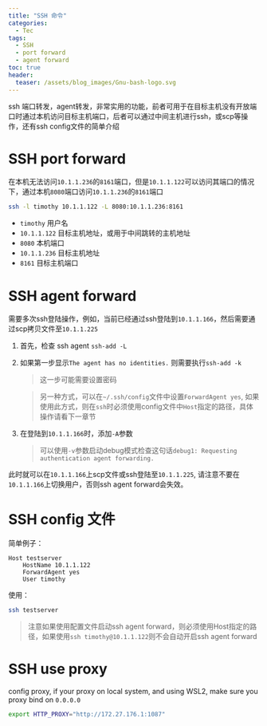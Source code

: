 ```yaml
---
title: "SSH 命令"
categories:
  - Tec
tags:
  - SSH
  - port forward
  - agent forward
toc: true
header:
  teaser: /assets/blog_images/Gnu-bash-logo.svg
---
```

ssh 端口转发，agent转发，非常实用的功能，前者可用于在目标主机没有开放端口时通过本机访问目标主机端口，后者可以通过中间主机进行ssh，或scp等操作，还有ssh config文件的简单介绍


# SSH port forward 

在本机无法访问`10.1.1.236`的`8161`端口，但是`10.1.1.122`可以访问其端口的情况下，通过本机`8080`端口访问`10.1.1.236`的`8161`端口
```sh
ssh -l timothy 10.1.1.122 -L 8080:10.1.1.236:8161
```

- `timothy` 用户名
- `10.1.1.122` 目标主机地址，或用于中间跳转的主机地址
- `8080` 本机端口
- `10.1.1.236` 目标主机地址
- `8161` 目标主机端口


# SSH agent forward

需要多次ssh登陆操作，例如，当前已经通过ssh登陆到`10.1.1.166`，然后需要通过scp拷贝文件至`10.1.1.225`

1. 首先，检查 ssh agent `ssh-add -L`
2. 如果第一步显示`The agent has no identities.` 则需要执行`ssh-add -k`

    > 这一步可能需要设置密码

    > 另一种方式，可以在`~/.ssh/config`文件中设置`ForwardAgent yes`, 如果使用此方式，则在`ssh`时必须使用config文件中`Host`指定的路径，具体操作请看下一章节

3. 在登陆到`10.1.1.166`时，添加`-A`参数

    > 可以使用`-v`参数启动debug模式检查这句话`debug1: Requesting authentication agent forwarding.`

此时就可以在`10.1.1.166`上scp文件或ssh登陆至`10.1.1.225`, 请注意不要在`10.1.1.166`上切换用户，否则ssh agent forward会失效。

# SSH config 文件

简单例子：
```
Host testserver
    HostName 10.1.1.122
    ForwardAgent yes
    User timothy
```

使用：
```sh
ssh testserver
```

> 注意如果使用配置文件启动ssh agent forward，则必须使用Host指定的路径，如果使用`ssh timothy@10.1.1.122`则不会自动开启ssh agent forward

# SSH use proxy

config proxy, if your proxy on local system, and using WSL2, make sure you proxy bind on `0.0.0.0`
```sh
export HTTP_PROXY="http://172.27.176.1:1087"
```